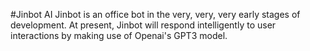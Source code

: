 #Jinbot AI
Jinbot is an office bot in the very, very, very early stages of development.
At present, Jinbot will respond intelligently to user interactions by making use of Openai's GPT3 model.
